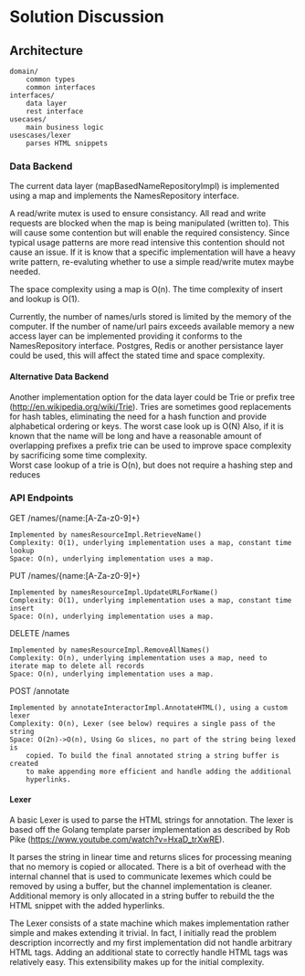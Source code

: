 Solution Discussion
=================================

## Architecture

	domain/
		common types
		common interfaces
	interfaces/
		data layer
		rest interface
	usecases/
		main business logic
	usescases/lexer 
		parses HTML snippets


### Data Backend

The current data layer (mapBasedNameRepositoryImpl) is implemented
using a map and implements the NamesRepository interface.

A read/write mutex is used to ensure consistancy.  All read and write requests
are blocked when the map is being manipulated (written to).  This will cause
some contention but will enable the required consistency.  Since typical usage
patterns are more read intensive this contention should not cause an issue.  If 
it is know that a specific implementation will have a heavy write pattern,
re-evaluting whether to use a simple read/write mutex maybe needed.

The space complexity using a map is O(n).
The time complexity of insert and lookup is O(1).

Currently, the number of names/urls stored is limited by the memory of the computer.  If the number of name/url pairs exceeds available memory a new access layer can be implemented providing it conforms to the NamesRepository interface.  Postgres, Redis or another persistance layer could be used, this will affect the stated time and space complexity.


#### Alternative Data Backend

Another implementation option for the data layer could be Trie or prefix tree 
(http://en.wikipedia.org/wiki/Trie).  Tries are sometimes good replacements for
hash tables, eliminating the need for a hash function and provide alphabetical ordering
or keys.  The worst case look up is O(N)
Also, if it is known that the name will be long and have a reasonable amount
of overlapping prefixes a prefix trie  can
be used to improve space complexity by sacrificing some time complexity.  
Worst case lookup of a trie is O(n), but does not require a hashing step and reduces 


### API Endpoints

GET		/names/{name:[A-Za-z0-9]+}
	
	Implemented by namesResourceImpl.RetrieveName()
	Complexity: O(1), underlying implementation uses a map, constant time lookup
	Space: O(n), underlying implementation uses a map.


PUT		/names/{name:[A-Za-z0-9]+}

	Implemented by namesResourceImpl.UpdateURLForName()
	Complexity: O(1), underlying implementation uses a map, constant time insert
	Space: O(n), underlying implementation uses a map.


DELETE	/names

	Implemented by namesResourceImpl.RemoveAllNames()
	Complexity: O(n), underlying implementation uses a map, need to iterate map to delete all records
	Space: O(n), underlying implementation uses a map.


POST	/annotate

	Implemented by annotateInteractorImpl.AnnotateHTML(), using a custom lexer
	Complexity: O(n), Lexer (see below) requires a single pass of the string
	Space: O(2n)->O(n), Using Go slices, no part of the string being lexed is
		copied. To build the final annotated string a string buffer is created
		to make appending more efficient and handle adding the additional
		hyperlinks.


#### Lexer

A basic Lexer is used to parse the HTML strings for annotation.  The
lexer is based off the Golang template parser implementation as
described by Rob Pike (https://www.youtube.com/watch?v=HxaD_trXwRE).

It parses the string in linear time and returns slices for processing
meaning that no memory is copied or allocated. There is a bit of overhead
with the internal channel that is used to communicate lexemes which
could be removed by using a buffer, but the channel implementation is
cleaner.  Additional memory is only allocated in a string buffer to
rebuild the the HTML snippet with the added hyperlinks.

The Lexer consists of a state machine which makes implementation
rather simple and makes extending it trivial.  In fact, I
initially read the problem description incorrectly and my first
implementation did not handle arbitrary HTML tags.  Adding an
additional state to correctly handle HTML tags was relatively easy.
This extensibility makes up for the initial complexity.
